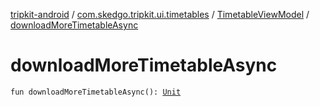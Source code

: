 [tripkit-android](../../index.md) / [com.skedgo.tripkit.ui.timetables](../index.md) / [TimetableViewModel](index.md) / [downloadMoreTimetableAsync](./download-more-timetable-async.md)

# downloadMoreTimetableAsync

`fun downloadMoreTimetableAsync(): `[`Unit`](https://kotlinlang.org/api/latest/jvm/stdlib/kotlin/-unit/index.html)
